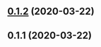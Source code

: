 ## [0.1.2](https://github.com/gyx8899/npm-template/compare/v0.1.1...v0.1.2) (2020-03-22)



## 0.1.1 (2020-03-22)



